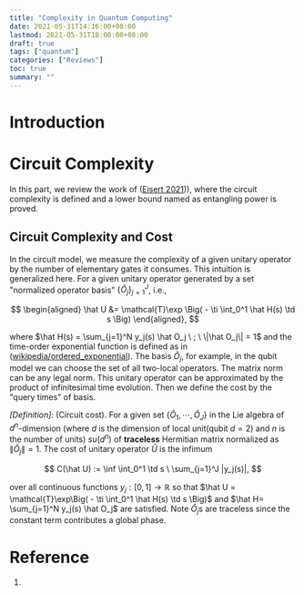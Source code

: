 ```yaml
---
title: "Complexity in Quantum Computing"
date: 2021-05-31T14:16:00+08:00
lastmod: 2021-05-31T18:00:00+08:00
draft: true
tags: ["quantum"]
categories: ["Reviews"]
toc: true
summary: ""
---
```


# Introduction

# Circuit Complexity

In this part, we review the work of ([Eisert 2021][1])), where the circuit complexity is defined and a lower bound named as entangling power is proved. 

## Circuit Complexity and Cost

In the circuit model, we measure the complexity of a given unitary operator by the number of elementary gates it consumes. This intuition is generalized here. For a given unitary operator generated by a set "normalized operator basis" $\{\hat O_j\}_{j=1}^{J}$, i.e., 

$$
\begin{aligned}
\hat U &= \mathcal{T}\exp \Big( - \ti \int_0^1 \hat H(s) \td s \Big) 
\end{aligned},
$$

where $\hat H(s) = \sum_{j=1}^N y_j(s) \hat O_j \ ; \ \|\hat O_j\| = 1$ and the time-order exponential function is defined as in ([wikipedia/ordered_exponential][2]). The basis $\hat O_j$, for example, in the qubit model we can choose the set of all two-local operators. The matrix norm can be any legal norm. This unitary operator can be approximated by the product of infinitesimal time evolution. Then we define the cost by the "query times" of basis.

_[Definition]_: (Circuit cost). For a given set $\{\hat O_1,\cdots,\hat O_J\}$ in the Lie algebra of $d^n$-dimension (where $d$ is the dimension of local unit(qubit $d=2$) and $n$ is the number of units) $su(d^n)$ of **traceless** Hermitian matrix normalized as $\|\hat O_j\|=1$. The cost of unitary operator $\hat U$ is the infimum 

$$
C(\hat U) := \inf \int_0^1 \td s \ \sum_{j=1}^J |y_j(s)|,
$$

over all continuous functions $y_j: [0,1] \rightarrow \mathbb{R}$ so that $\hat U = \mathcal{T}\exp\Big( - \ti \int_0^1 \hat H(s) \td s \Big)$ and $\hat H= \sum_{j=1}^N y_j(s) \hat O_j$ are satisfied. Note $\hat O_j$s are traceless since the constant term contributes a global phase. 

<!-- tbc, bloch sphere view -->


# Reference

1.  

[1]: https://arxiv.org/pdf/2104.03332.pdf
[2]: https://en.wikipedia.org/wiki/Ordered_exponential